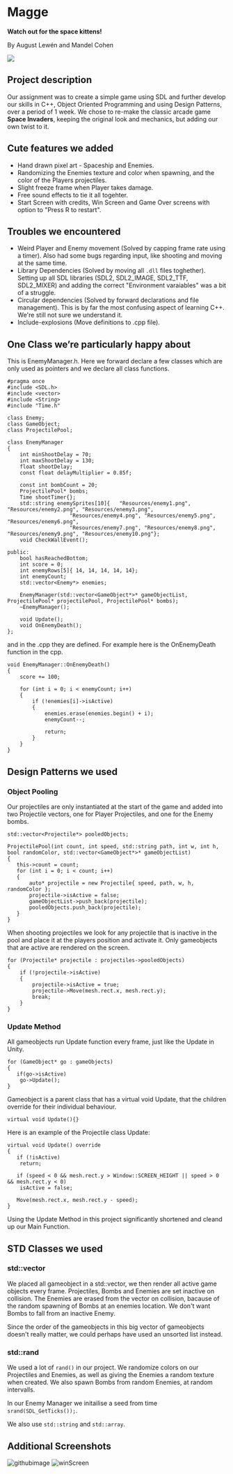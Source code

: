 # **Magge**

**Watch out for the space kittens!**

By August Lewén and Mandel Cohen

![](video.gif)


## Project description

Our assignment was to create a simple game using SDL and further develop our skills in C++, Object Oriented Programming and using Design Patterns, over a period of 1 week. We chose to re-make the classic arcade game **Space Invaders**, keeping the original look and mechanics, but adding our own twist to it. 

## Cute features we added

* Hand drawn pixel art - Spaceship and Enemies.
* Randomizing the Enemies texture and color when spawning, and the color of the Players projectiles.
* Slight freeze frame when Player takes damage.
* Free sound effects to tie it all togehter.
* Start Screen with credits, Win Screen and Game Over screens with option to "Press R to restart".

## Troubles we encountered

* Weird Player and Enemy movement (Solved by capping frame rate using a timer). Also had some bugs regarding input, like shooting and moving at the same time.
* Library Dependencies (Solved by moving all ```.dll``` files toghether). Setting up all SDL libraries (SDL2, SDL2_IMAGE, SDL2_TTF, SDL2_MIXER) and adding the correct "Environment varaiables" was a bit of a struggle.
* Circular dependencies (Solved by forward declarations and file management). This is by far the most confusing aspect of learning C++. We're still not sure we understand it. 
* Include-explosions (Move definitions to .cpp file). 


## One Class we’re particularly happy about

This is EnemyManager.h. Here we forward declare a few classes which are only used as pointers and we declare all class functions. 
```
#pragma once
#include <SDL.h>
#include <vector>
#include <String>
#include "Time.h"

class Enemy;
class GameObject;
class ProjectilePool;

class EnemyManager
{
	int minShootDelay = 70;
	int maxShootDelay = 130;
	float shootDelay;
	const float delayMultiplier = 0.85f;

	const int bombCount = 20;
	ProjectilePool* bombs;
	Time shootTimer{};
	std::string enemySprites[10]{	"Resources/enemy1.png", "Resources/enemy2.png", "Resources/enemy3.png",
					"Resources/enemy4.png", "Resources/enemy5.png", "Resources/enemy6.png",
					"Resources/enemy7.png", "Resources/enemy8.png", "Resources/enemy9.png", "Resources/enemy10.png"};
	void CheckWallEvent();

public:
	bool hasReachedBottom;
	int score = 0;
	int enemyRows[5]{ 14, 14, 14, 14, 14};
	int enemyCount;
	std::vector<Enemy*> enemies;

	EnemyManager(std::vector<GameObject*>* gameObjectList, ProjectilePool* projectilePool, ProjectilePool* bombs);
	~EnemyManager();

	void Update();
	void OnEnemyDeath();
};
```
and in the .cpp they are defined. For example here is the OnEnemyDeath function in the cpp.
```
void EnemyManager::OnEnemyDeath()
{
	score += 100;
	
	for (int i = 0; i < enemyCount; i++)
	{
		if (!enemies[i]->isActive)
		{
			enemies.erase(enemies.begin() + i);
			enemyCount--;
	
			return;
		}
	}
}
```
## Design Patterns we used
### **Object Pooling**

Our projectiles are only instantiated at the start of the game and added into two Projectile vectors, one for Player Projectiles, and one for the Enemy bombs.
```
std::vector<Projectile*> pooledObjects;

ProjectilePool(int count, int speed, std::string path, int w, int h, bool randomColor, std::vector<GameObject*>* gameObjectList)
{
   this->count = count;
   for (int i = 0; i < count; i++)
   {
       auto* projectile = new Projectile{ speed, path, w, h, randomColor };
       projectile->isActive = false;
       gameObjectList->push_back(projectile);
       pooledObjects.push_back(projectile);
   }
}
```
When shooting projectiles we look for any projectile that is inactive in the pool and place it at the players position and activate it.
Only gameobjects that are active are rendered on the screen.
```
for (Projectile* projectile : projectiles->pooledObjects)
{
	if (!projectile->isActive)
	{
		projectile->isActive = true;
		projectile->Move(mesh.rect.x, mesh.rect.y);
		break;
	}
}
```

### **Update Method** 

All gameobjects run Update function every frame, just like the Update in Unity.
```
for (GameObject* go : gameObjects)
{
   if(go->isActive)
    go->Update();
}
```

Gameobject is a parent class that has a virtual void Update, that the children override for their individual behaviour.
```
virtual void Update(){}
```
Here is an example of the Projectile class Update:
```
virtual void Update() override
{
   if (!isActive)
    return;
   
   if (speed < 0 && mesh.rect.y > Window::SCREEN_HEIGHT || speed > 0 && mesh.rect.y < 0)
    isActive = false;
   
   Move(mesh.rect.x, mesh.rect.y - speed);
}
```

Using the Update Method in this project significantly shortened and cleand up our Main Function. 

## STD Classes we used

### std::vector

We placed all gameobject in a std::vector, we then render all active game objects every frame. Projectiles, Bombs and Enemies are set inactive on collision. The Enemies are erased from the vector on collision, bacause of the random spawning of Bombs at an enemies location. We don't want Bombs to fall from an inactive Enemy. 

Since the order of the gameobjects in this big vector of gameobjects doesn't really matter, we could perhaps have used an unsorted list instead. 

### std::rand

We used a lot of ```rand()``` in our project. We randomize colors on our Projectiles and Enemies, as well as giving the Enemies a random texture when created. We also spawn Bombs from random Enemies, at random intervalls. 

In our Enemy Manager we initailise a seed from time ```srand(SDL_GetTicks());```.

We also use ```std::string``` and ```std::array```. 

## Additional Screenshots
![githubimage](https://github.com/forsbergsskola-se/gp23-203-opengl-game-magge/assets/70960870/7ab8d522-51dd-4fca-834d-a80171b45ff0)
![winScreen](https://github.com/forsbergsskola-se/gp23-203-opengl-game-magge/assets/70960870/05a3d362-6fc9-4472-8a59-e1e2d2a7a1eb)

